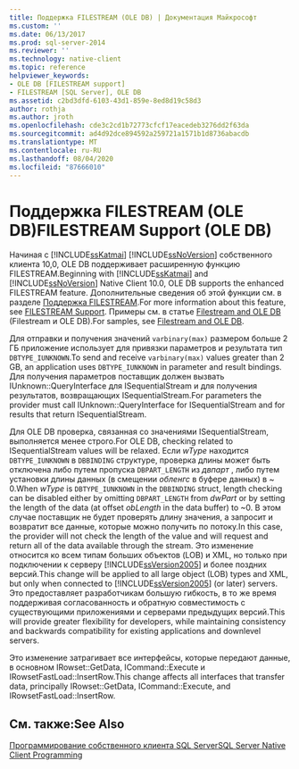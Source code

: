```yaml
---
title: Поддержка FILESTREAM (OLE DB) | Документация Майкрософт
ms.custom: ''
ms.date: 06/13/2017
ms.prod: sql-server-2014
ms.reviewer: ''
ms.technology: native-client
ms.topic: reference
helpviewer_keywords:
- OLE DB [FILESTREAM support]
- FILESTREAM [SQL Server], OLE DB
ms.assetid: c2bd3dfd-6103-43d1-859e-8ed8d19c58d3
author: rothja
ms.author: jroth
ms.openlocfilehash: cde3c2cd1b72773cfcf17eacedeb3276dd2f63da
ms.sourcegitcommit: ad4d92dce894592a259721a1571b1d8736abacdb
ms.translationtype: MT
ms.contentlocale: ru-RU
ms.lasthandoff: 08/04/2020
ms.locfileid: "87666010"
---
```

# <a name="filestream-support-ole-db"></a><span data-ttu-id="7247d-102">Поддержка FILESTREAM (OLE DB)</span><span class="sxs-lookup"><span data-stu-id="7247d-102">FILESTREAM Support (OLE DB)</span></span>
  <span data-ttu-id="7247d-103">Начиная с [!INCLUDE[ssKatmai](../../../includes/sskatmai-md.md)] [!INCLUDE[ssNoVersion](../../../includes/ssnoversion-md.md)] собственного клиента 10,0, OLE DB поддерживает расширенную функцию FILESTREAM.</span><span class="sxs-lookup"><span data-stu-id="7247d-103">Beginning with [!INCLUDE[ssKatmai](../../../includes/sskatmai-md.md)] and [!INCLUDE[ssNoVersion](../../../includes/ssnoversion-md.md)] Native Client 10.0, OLE DB supports the enhanced FILESTREAM feature.</span></span> <span data-ttu-id="7247d-104">Дополнительные сведения об этой функции см. в разделе [Поддержка FILESTREAM](../features/filestream-support.md).</span><span class="sxs-lookup"><span data-stu-id="7247d-104">For more information about this feature, see [FILESTREAM Support](../features/filestream-support.md).</span></span> <span data-ttu-id="7247d-105">Примеры см. в статье [Filestream and OLE DB](../../native-client-ole-db-how-to/filestream/filestream-and-ole-db.md) (Filestream и OLE DB).</span><span class="sxs-lookup"><span data-stu-id="7247d-105">For samples, see [Filestream and OLE DB](../../native-client-ole-db-how-to/filestream/filestream-and-ole-db.md).</span></span>  
  
 <span data-ttu-id="7247d-106">Для отправки и получения значений `varbinary(max)` размером больше 2 ГБ приложение использует для привязки параметров и результата тип `DBTYPE_IUNKNOWN`.</span><span class="sxs-lookup"><span data-stu-id="7247d-106">To send and receive `varbinary(max)` values greater than 2 GB, an application uses `DBTYPE_IUNKNOWN` in parameter and result bindings.</span></span> <span data-ttu-id="7247d-107">Для получения параметров поставщик должен вызвать IUnknown::QueryInterface для ISequentialStream и для получения результатов, возвращающих ISequentialStream.</span><span class="sxs-lookup"><span data-stu-id="7247d-107">For parameters the provider must call IUnknown::QueryInterface for ISequentialStream and for results that return ISequentialStream.</span></span>  
  
 <span data-ttu-id="7247d-108">Для OLE DB проверка, связанная со значениями ISequentialStream, выполняется менее строго.</span><span class="sxs-lookup"><span data-stu-id="7247d-108">For OLE DB, checking related to ISequentialStream values will be relaxed.</span></span> <span data-ttu-id="7247d-109">Если *wType* находится `DBTYPE_IUNKNOWN` в `DBBINDING` структуре, проверка длины может быть отключена либо путем пропуска `DBPART_LENGTH` из *двпарт* , либо путем установки длины данных (в смещении *обленгс* в буфере данных) в ~ 0.</span><span class="sxs-lookup"><span data-stu-id="7247d-109">When *wType* is `DBTYPE_IUNKNOWN` in the `DBBINDING` struct, length checking can be disabled either by omitting `DBPART_LENGTH` from *dwPart* or by setting the length of the data (at offset *obLength* in the data buffer) to ~0.</span></span> <span data-ttu-id="7247d-110">В этом случае поставщик не будет проверять длину значения, а запросит и возвратит все данные, которые можно получить по потоку.</span><span class="sxs-lookup"><span data-stu-id="7247d-110">In this case, the provider will not check the length of the value and will request and return all of the data available through the stream.</span></span> <span data-ttu-id="7247d-111">Это изменение относится ко всем типам больших объектов (LOB) и XML, но только при подключении к серверу [!INCLUDE[ssVersion2005](../../../includes/ssversion2005-md.md)] и более поздних версий.</span><span class="sxs-lookup"><span data-stu-id="7247d-111">This change will be applied to all large object (LOB) types and XML, but only when connected to [!INCLUDE[ssVersion2005](../../../includes/ssversion2005-md.md)] (or later) servers.</span></span> <span data-ttu-id="7247d-112">Это предоставляет разработчикам большую гибкость, в то же время поддерживая согласованность и обратную совместимость с существующими приложениями и серверами предыдущих версий.</span><span class="sxs-lookup"><span data-stu-id="7247d-112">This will provide greater flexibility for developers, while maintaining consistency and backwards compatibility for existing applications and downlevel servers.</span></span>  
  
 <span data-ttu-id="7247d-113">Это изменение затрагивает все интерфейсы, которые передают данные, в основном IRowset::GetData, ICommand::Execute и IRowsetFastLoad::InsertRow.</span><span class="sxs-lookup"><span data-stu-id="7247d-113">This change affects all interfaces that transfer data, principally IRowset::GetData, ICommand::Execute, and IRowsetFastLoad::InsertRow.</span></span>  
  
## <a name="see-also"></a><span data-ttu-id="7247d-114">См. также:</span><span class="sxs-lookup"><span data-stu-id="7247d-114">See Also</span></span>  
 [<span data-ttu-id="7247d-115">Программирование собственного клиента SQL Server</span><span class="sxs-lookup"><span data-stu-id="7247d-115">SQL Server Native Client Programming</span></span>](../sql-server-native-client-programming.md)  
  
  
